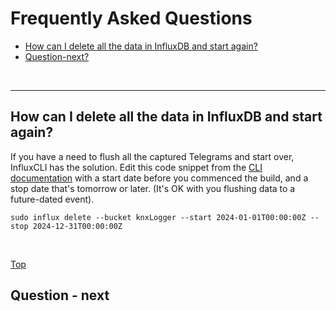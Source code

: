 # Frequently Asked Questions


- [How can I delete all the data in InfluxDB and start again?](https://github.com/greiginsydney/knxLogger/blob/master/docs/FAQ.md#how-can-I-delete-all-the-data-in-influxdb-and-start-again)
- [Question-next?](https://github.com/greiginsydney/knxLogger/blob/master/docs/FAQ.md#question-next)

<br>

<hr>

## How can I delete all the data in InfluxDB and start again?

If you have a need to flush all the captured Telegrams and start over, InfluxCLI has the solution. Edit this code snippet from the [CLI documentation](https://docs.influxdata.com/influxdb/cloud/write-data/delete-data/) with a start date before you commenced the build, and a stop date that's tomorrow or later. (It's OK with you flushing data to a future-dated event).

```text
sudo influx delete --bucket knxLogger --start 2024-01-01T00:00:00Z --stop 2024-12-31T00:00:00Z
```

<br>

[Top](https://github.com/greiginsydney/knxLogger/blob/master/docs/FAQ.md)

## Question - next
